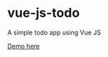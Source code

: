 # vue-js-todo
A simple todo app using Vue JS

<a href="https://vuejs-todolist-app.herokuapp.com">Demo here</a>